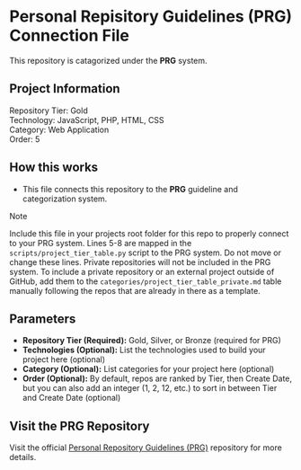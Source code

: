 # Personal Repisitory Guidelines (PRG) Connection File
This repository is catagorized under the **PRG** system. <br>

## Project Information
Repository Tier: Gold <br>
Technology: JavaScript, PHP, HTML, CSS <br>
Category: Web Application <br>
Order: 5 <br>

## How this works
- This file connects this repository to the **PRG** guideline and categorization system.

> [!NOTE]
> Include this file in your projects root folder for this repo to properly connect to your PRG system.
> Lines 5-8 are mapped in the `scripts/project_tier_table.py` script to the PRG system. Do not move or change these lines.
> Private repositories will not be included in the PRG system. To include a private repository or an external project outside of GitHub, add them to the `categories/project_tier_table_private.md` table manually following the repos that are already in there as a template.

## Parameters
- **Repository Tier (Required):** Gold, Silver, or Bronze (required for PRG)
- **Technologies (Optional):** List the technologies used to build your project here (optional)
- **Category (Optional):** List categories for your project here (optional)
- **Order (Optional):** By default, repos are ranked by Tier, then Create Date, but you can also add an integer (1, 2, 12, etc.) to sort in between Tier and Create Date (optional)

## Visit the PRG Repository
Visit the official [Personal Repository Guidelines (PRG)](https://github.com/scottgriv/PRG-Personal-Repository-Guidelines) repository for more details.
